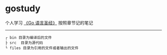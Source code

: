 # gostudy

个人学习 [《Go 语言圣经》](https://books.studygolang.com/gopl-zh/) 按照章节记的笔记

---

```
┌ bin 目录为编译后的文件  
├ src  目录为源代码  
└ files 目录为引用的文件或者输出的文件  
```
